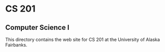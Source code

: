 # CS 201
## Computer Science I

This directory contains the web site for CS 201 at the University of Alaska Fairbanks.
